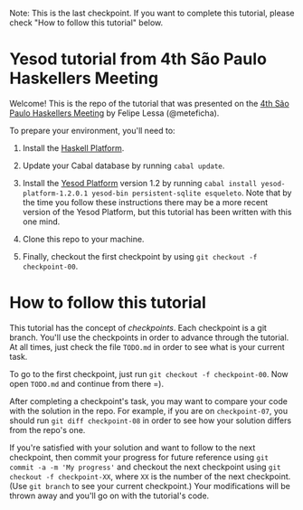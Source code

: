 Note: This is the last checkpoint. If you want to complete this
tutorial, please check "How to follow this tutorial" below.

Yesod tutorial from 4th São Paulo Haskellers Meeting
====================================================

Welcome!  This is the repo of the tutorial that was presented on
the [4th São Paulo Haskellers Meeting](https://plus.google.com/events/c9r4tblnvdfnm2qkvtpjj96v8m8)
by Felipe Lessa (@meteficha).

To prepare your environment, you'll need to:

  1. Install the [Haskell Platform](http://www.haskell.org/platform/).

  2. Update your Cabal database by running `cabal update`.

  3. Install the [Yesod Platform](http://www.yesodweb.com/)
  version 1.2 by running `cabal install yesod-platform-1.2.0.1 yesod-bin
  persistent-sqlite esqueleto`.  Note that by the time you follow
  these instructions there may be a more recent version of the
  Yesod Platform, but this tutorial has been written with this
  one mind.

  4. Clone this repo to your machine.

  5. Finally, checkout the first checkpoint by using
  `git checkout -f checkpoint-00`.


How to follow this tutorial
===========================

This tutorial has the concept of _checkpoints_.  Each checkpoint
is a git branch.  You'll use the checkpoints in order to advance
through the tutorial.  At all times, just check the file
`TODO.md` in order to see what is your current task.

To go to the first checkpoint, just run `git checkout -f
checkpoint-00`.  Now open `TODO.md` and continue from there =).

After completing a checkpoint's task, you may want to compare
your code with the solution in the repo.  For example, if you are
on `checkpoint-07`, you should run `git diff checkpoint-08` in
order to see how your solution differs from the repo's one.

If you're satisfied with your solution and want to follow to the
next checkpoint, then commit your progress for future reference
using `git commit -a -m 'My progress'` and checkout the next
checkpoint using `git checkout -f checkpoint-XX`, where `XX` is
the number of the next checkpoint.  (Use `git branch` to see your
current checkpoint.)  Your modifications will be thrown away and
you'll go on with the tutorial's code.
